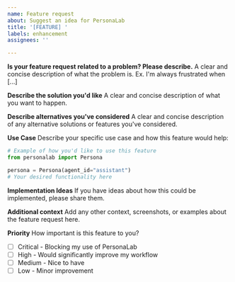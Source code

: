 ```yaml
---
name: Feature request
about: Suggest an idea for PersonaLab
title: '[FEATURE] '
labels: enhancement
assignees: ''

---
```


**Is your feature request related to a problem? Please describe.**
A clear and concise description of what the problem is. Ex. I'm always frustrated when [...]

**Describe the solution you'd like**
A clear and concise description of what you want to happen.

**Describe alternatives you've considered**
A clear and concise description of any alternative solutions or features you've considered.

**Use Case**
Describe your specific use case and how this feature would help:

```python
# Example of how you'd like to use this feature
from personalab import Persona

persona = Persona(agent_id="assistant")
# Your desired functionality here
```

**Implementation Ideas**
If you have ideas about how this could be implemented, please share them.

**Additional context**
Add any other context, screenshots, or examples about the feature request here.

**Priority**
How important is this feature to you?
- [ ] Critical - Blocking my use of PersonaLab
- [ ] High - Would significantly improve my workflow
- [ ] Medium - Nice to have
- [ ] Low - Minor improvement 